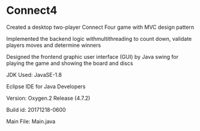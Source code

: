 # Connect4

Created a desktop two-player Connect Four game with MVC design pattern

Implemented the backend logic withmultithreading to count down, validate players moves and determine winners

Designed the frontend graphic user interface (GUI) by Java swing for playing the game and showing the board and discs



JDK  Used: JavaSE-1.8

Eclipse IDE for Java Developers

Version: Oxygen.2 Release (4.7.2)

Build id: 20171218-0600

Main File: Main.java

